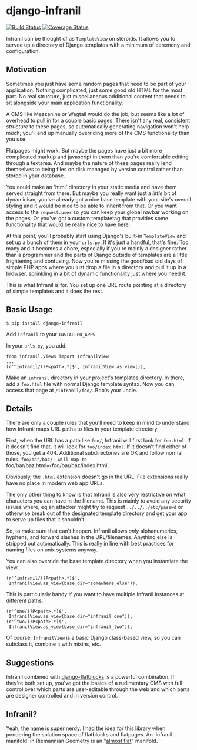 # django-infranil

[![Build Status](https://travis-ci.org/ccnmtl/django-infranil.png?branch=master)](https://travis-ci.org/ccnmtl/django-infranil)
[![Coverage Status](https://coveralls.io/repos/github/ccnmtl/django-infranil/badge.svg?branch=master)](https://coveralls.io/github/ccnmtl/django-infranil?branch=master)

Infranil can be thought of as `TemplateView` on steroids. It allows
you to servce up a directory of Django templates with a minimum of
ceremony and configuration.

## Motivation

Sometimes you just have some random pages that need to be part of your
application. Nothing complicated, just some good old HTML for the most
part. No real structure, just miscellaneous additional content that
needs to sit alongside your main application functionality.

A CMS like Mezzanine or Wagtail would do the job, but seems like a lot
of overhead to pull in for a couple basic pages. There isn't any real,
consistent *structure* to these pages, so automatically generating
navigation won't help much; you'll end up manually overriding more of
the CMS functionality than you use.

Flatpages might work. But maybe the pages have just a bit more
complicated markup and javascript in them than you're comfortable
editing through a textarea. And maybe the nature of these pages really
lend themselves to being files on disk managed by version control
rather than stored in your database.

You could make an 'html' directory in your static media and have them
served straight from there. But maybe you really want just a *little*
bit of dynamicism; you've already got a nice base template with your
site's overall styling and it would be nice to be able to inherit from
that. Or you want access to the `request.user` so you can keep your
global navbar working on the pages. Or you've got a custom templatetag
that provides some functionality that would be really nice to have
here.

At this point, you'll probably start using Django's built-in
`TemplateView` and set up a bunch of them in your `urls.py`. If it's
just a handful, that's fine. Too many and it becomes a chore,
especially if you're mainly a designer rather than a programmer and
the parts of Django outside of templates are a little frightening and
confusing. Now you're missing the good/bad old days of simple PHP apps
where you just drop a file in a directory and pull it up in a browser,
sprinkling in a bit of dynamic functionality just where you need it.

This is what Infranil is for. You set up one URL route pointing at a
directory of simple templates and it does the rest.

## Basic Usage

    $ pip install django-infranil

Add `infranil` to your `INSTALLED_APPS`.

In your `urls.py`, you add:

    from infranil.views import InfranilView
    ...
    (r'^infranil/(?P<path>.*)$', InfranilView.as_view()),

Make an `infranil` directory in your project's templates directory. In
there, add a `foo.html` file with normal Django template syntax. Now
you can access that page at `/infranil/foo/`. Bob's your uncle.

## Details

There are only a couple rules that you'll need to keep in mind to
understand how Infranil maps URL paths to files in your template
directory.

First, when the URL has a path like `foo/`, Infranil will first look
for `foo.html`. If it doesn't find that, it will look for
`foo/index.html`. If it doesn't find either of those, you get a
404. Additional subdirectories are OK and follow normal
rules. `foo/bar/baz/' will map to `foo/bar/baz.html` or
`foo/bar/baz/index.html`.

Obviously, the `.html` extension doesn't go in the URL. File
extensions really have no place in modern web app URLs.

The only other thing to know is that Infranil is also very restrictive
on what characters you can have in the filename. This is mainly to
avoid any security issues where, eg an attacker might try to request
`../../../etc/passwd` or otherwise break out of the designated
template directory and get your app to serve up files that it
shouldn't.

So, to make sure that can't happen. Infranil allows *only*
alphanumerics, hyphens, and forward slashes in the
URL/filenames. Anything else is stripped out automatically. This is
really in line with best practices for naming files on unix systems
anyway.

You can also override the base template directory when you instantiate
the view:

    (r'^infranil/(?P<path>.*)$',
     InfranilView.as_view(base_dir="somewhere_else")),

This is particularly handy if you want to have multiple Infranil
instances at different paths:

    (r'^one/(?P<path>.*)$',
     InfranilView.as_view(base_dir="infranil_one")),
    (r'^two/(?P<path>.*)$',
     InfranilView.as_view(base_dir="infranil_two")),

Of course, `InfranilView` is a basic Django class-based view, so you
can subclass it, combine it with mixins, etc.

## Suggestions

Infranil combined with
[django-flatblocks](https://github.com/funkybob/django-flatblocks) is
a powerful combination. If they're both set up, you've got the basics
of a rudimentary CMS with full control over which parts are
user-editable through the web and which parts are designer controlled
and in version control.

## Infranil?

Yeah, the name is super nerdy. I had the idea for this library when
pondering the solution space of flatblocks and flatpages. An 'infranil
manifold' in Riemannian Geometry is an "[almost flat](http://en.wikipedia.org/wiki/Almost_flat_manifold)" manifold.

